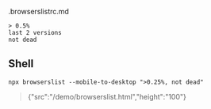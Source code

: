 .browserslistrc.md
~~~
> 0.5%
last 2 versions
not dead
~~~

## Shell
~~~shell
npx browserslist --mobile-to-desktop ">0.25%, not dead"
~~~
> {"src":"/demo/browserslist.html","height":"100"}
